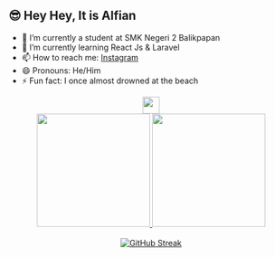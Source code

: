 ## 😎 Hey Hey, It is Alfian

- 🔭 I’m currently a student at SMK Negeri 2 Balikpapan
- 🌱 I’m currently learning React Js & Laravel
- 📫 How to reach me: [Instagram](https://your-instagram-link)
- 😄 Pronouns: He/Him
- ⚡ Fun fact: I once almost drowned at the beach

<div align="center">
    <img height="30" src="https://komarev.com/ghpvc/?username=AlfianRamadani"/>
</div>
<div align="center">
    <a href="https://github.com/anuraghazra/github-readme-stats">
        <img height="200" src="https://github-readme-stats.vercel.app/api?username=AlfianRamadani" />
    </a>
    <a href="https://github.com/anuraghazra/convoychat">
        <img height="200" src="https://github-readme-stats.vercel.app/api/top-langs?username=AlfianRamadani&layout=compact&langs_count=8&card_width=320" />
    </a>
</div>
<br>
<div align="center">
    <a href="https://git.io/streak-stats">
        <img src="https://streak-stats.demolab.com?user=alfianramadani" alt="GitHub Streak" />
    </a>
</div>
